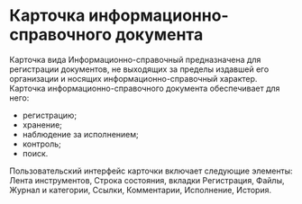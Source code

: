# Карточка информационно-справочного документа

Карточка вида Информационно-справочный предназначена для регистрации документов, не выходящих за пределы издавшей его организации и носящих информационно-справочный характер. Карточка информационно-справочного документа обеспечивает для него:

- регистрацию;
- хранение;
- наблюдение за исполнением;
- контроль;
- поиск.

Пользовательский интерфейс карточки включает следующие элементы: Лента инструментов, Строка состояния, вкладки Регистрация, Файлы, Журнал и категории, Ссылки, Комментарии, Исполнение, История.